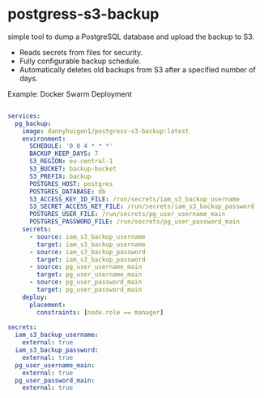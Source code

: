 # postgress-s3-backup

 simple tool to dump a PostgreSQL database and upload the backup to S3.

- Reads secrets from files for security.
- Fully configurable backup schedule.
- Automatically deletes old backups from S3 after a specified number of days.

Example: Docker Swarm Deployment
```yaml

services:
  pg_backup:
    image: dannyhuigen1/postgress-s3-backup:latest
    environment:
      SCHEDULE: '0 0 4 * * *'
      BACKUP_KEEP_DAYS: 7
      S3_REGION: eu-central-1
      S3_BUCKET: backup-bucket
      S3_PREFIX: backup
      POSTGRES_HOST: postgres
      POSTGRES_DATABASE: db
      S3_ACCESS_KEY_ID_FILE: /run/secrets/iam_s3_backup_username
      S3_SECRET_ACCESS_KEY_FILE: /run/secrets/iam_s3_backup_password
      POSTGRES_USER_FILE: /run/secrets/pg_user_username_main
      POSTGRES_PASSWORD_FILE: /run/secrets/pg_user_password_main
    secrets:
      - source: iam_s3_backup_username
        target: iam_s3_backup_username
      - source: iam_s3_backup_password
        target: iam_s3_backup_password
      - source: pg_user_username_main
        target: pg_user_username_main
      - source: pg_user_password_main
        target: pg_user_password_main
    deploy:
      placement:
        constraints: [node.role == manager]
        
secrets:
  iam_s3_backup_username:
    external: true
  iam_s3_backup_password:
    external: true
  pg_user_username_main:
    external: true
  pg_user_password_main:
    external: true


```